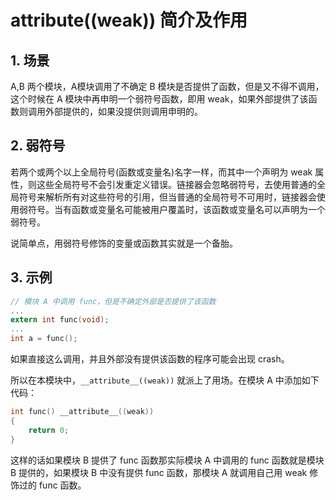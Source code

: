 # __attribute__((weak)) 简介及作用
## 1. 场景
A,B 两个模块，A模块调用了不确定 B 模块是否提供了函数，但是又不得不调用，这个时候在 A 模块中再申明一个弱符号函数，即用 weak，如果外部提供了该函数则调用外部提供的，如果没提供则调用申明的。

## 2. 弱符号
若两个或两个以上全局符号(函数或变量名)名字一样，而其中一个声明为 weak 属性，则这些全局符号不会引发重定义错误。链接器会忽略弱符号，去使用普通的全局符号来解析所有对这些符号的引用，但当普通的全局符号不可用时，链接器会使用弱符号。当有函数或变量名可能被用户覆盖时，该函数或变量名可以声明为一个弱符号。

说简单点，用弱符号修饰的变量或函数其实就是一个备胎。

## 3. 示例

```c
// 模块 A 中调用 func，但是不确定外部是否提供了该函数
...
extern int func(void);
...
int a = func();
```

如果直接这么调用，并且外部没有提供该函数的程序可能会出现 crash。

所以在本模块中，`__attribute__((weak))` 就派上了用场。在模块 A 中添加如下代码：

```c
int func() __attribute__((weak))
{
    return 0;
}
```

这样的话如果模块 B 提供了 func 函数那实际模块 A 中调用的 func 函数就是模块 B 提供的，如果模块 B 中没有提供 func 函数，那模块 A 就调用自己用 weak 修饰过的 func 函数。